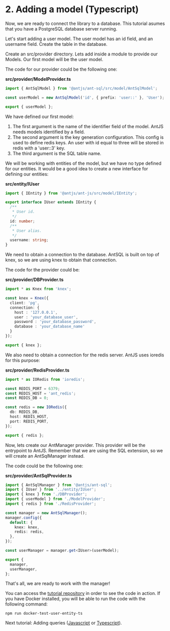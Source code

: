 # 2. Adding a model (Typescript)

Now, we are ready to connect the library to a database. This tutorial asumes that you have a PostgreSQL database server running.

Let's start adding a user model. The user model has an id field, and an username field. Create the table in the database.

Create an src/provider directory. Lets add inside a module to provide our Models. Our first model will be the user model.

The code for our provider could be the following one:

__src/provider/ModelProvider.ts__
```ts
import { AntSqlModel } from '@antjs/ant-sql/src/model/AntSqlModel';

const userModel = new AntSqlModel('id', { prefix: 'user::' }, 'User');

export { userModel };

```

We have defined our first model:

1. The first argument is the name of the identifier field of the model. AntJS needs models identified by a field.
2. The second argument is the key generation configuration. This config is used to define redis keys. An user with id equal to three will be stored in redis with a 'user::3' key.
3. The third argument is the SQL table name.

We will be working with entities of the model, but we have no type defined for our entities. It would be a good idea to create a new interface for defining our entities:

__src/entity/IUser__
```ts
import { IEntity } from '@antjs/ant-js/src/model/IEntity';

export interface IUser extends IEntity {
  /**
   * User id.
   */
  id: number;
  /**
   * User alias.
   */
  username: string;
}

```

We need to obtain a connection to the database. AntSQL is built on top of knex, so we are using knex to obtain that connection.

The code for the provider could be:

__src/provider/DBProvider.ts__
```ts
import * as Knex from 'knex';

const knex = Knex({
  client: 'pg',
  connection: {
    host : '127.0.0.1',
    user : 'your_database_user',
    password : 'your_database_password',
    database : 'your_database_name'
  }
});

export { knex };

```

We also need to obtain a connection for the redis server. AntJS uses ioredis for this purpose:

__src/provider/RedisProvider.ts__
```ts
import * as IORedis from 'ioredis';

const REDIS_PORT = 6379;
const REDIS_HOST = 'ant_redis';
const REDIS_DB = 0;

const redis = new IORedis({
  db: REDIS_DB,
  host: REDIS_HOST,
  port: REDIS_PORT,
});

export { redis };

```

Now, lets create our AntManager provider. This provider will be the entrypoint to AntJS. Remember that we are using the SQL extension, so we will create an AntSqlManager instead.

The code could be the following one:

__src/provider/AntSqlProvider.ts__
```typescript
import { AntSqlManager } from '@antjs/ant-sql';
import { IUser } from '../entity/IUser';
import { knex } from './DBProvider';
import { userModel } from './ModelProvider';
import { redis } from './RedisProvider';

const manager = new AntSqlManager();
manager.config({
  default: {
    knex: knex,
    redis: redis,
  },
});

const userManager = manager.get<IUser>(userModel);

export {
  manager,
  userManager,
};

```

That's all, we are ready to work with the manager!

You can access the [tutorial repository](https://github.com/notaphplover/ant-js-tutorial) in order to see the code in action. If you have Docker installed, you will be able to run the code with the following command:

```
npm run docker-test-user-entity-ts
```

Next tutorial: Adding queries ([Javascript](./3_adding_queries_js.md) or [Typescript](./3_adding_queries_ts.md)).
